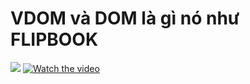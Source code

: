 # VDOM và DOM là gì nó như FLIPBOOK 
![](https://www.youtube.com/watch?v=IkPi5GAh_2I&ab_channel=AndymationAndymation)
[![Watch the video](https://i.imgur.com/vKb2F1B.png)](https://youtu.be/vt5fpE0bzSY)
